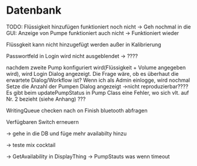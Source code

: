 # Datenbank

TODO:
Flüssigkeit hinzufügen funktioniert noch nicht
-> Geh nochmal in die GUI: Anzeige von Pumpe funktioniert auch nicht
-> Funktioniert wieder

Flüssgkeit kann nicht hinzugefügt werden außer in Kalibrierung

Passwortfeld in Login wird nicht ausgeblendet
-> ????

nachdem zweite Pump konfiguriert wird(Flüssigkeit + Volume angegeben wird), wird Login Dialog angezeigt. Die Frage wäre, ob es überhaut die erwartete Dialog/Workflow ist? Wenn ich als Admin einlogge, wird nochmal Setze die Anzahl der Pumpen Dialog angezeigt
->nicht reproduzierbar????
Es gibt beim updatePumpStatus in Pump Class eine Fehler, wo sich vlt. auf Nr. 2 bezieht (siehe Anhang)
???

WritingQueue checken nach on Finish bluetooth abfragen



Verfügbaren Switch erneuern

-> gehe in die DB und füge mehr availabilty hinzu



-> teste mix cocktail



-> GetAvailability in DisplayThing -> PumpStauts was wenn timeout